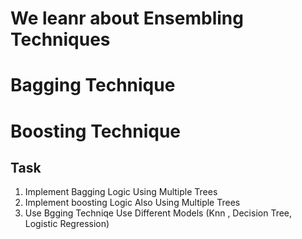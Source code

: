# We leanr about Ensembling Techniques 
# Bagging Technique
# Boosting Technique 

## Task 
1. Implement Bagging Logic Using Multiple Trees 
2. Implement boosting Logic Also Using Multiple Trees 
3. Use Bgging Techniqe Use Different Models (Knn , Decision Tree, Logistic Regression)
